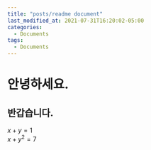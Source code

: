 ```yaml
---
title: "posts/readme document"
last_modified_at: 2021-07-31T16:20:02-05:00
categories:
  - Documents
tags:
  - Documents
---
```


# 안녕하세요.
## 반갑습니다.

$x+y=1$  
$x+y^2=7$
